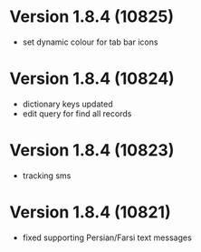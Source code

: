 # Version 1.8.4 (10825)
- set dynamic colour for tab bar icons

# Version 1.8.4 (10824)
- dictionary keys updated
- edit query for find all records

# Version 1.8.4 (10823)
- tracking sms

# Version 1.8.4 (10821)
- fixed supporting Persian/Farsi text messages